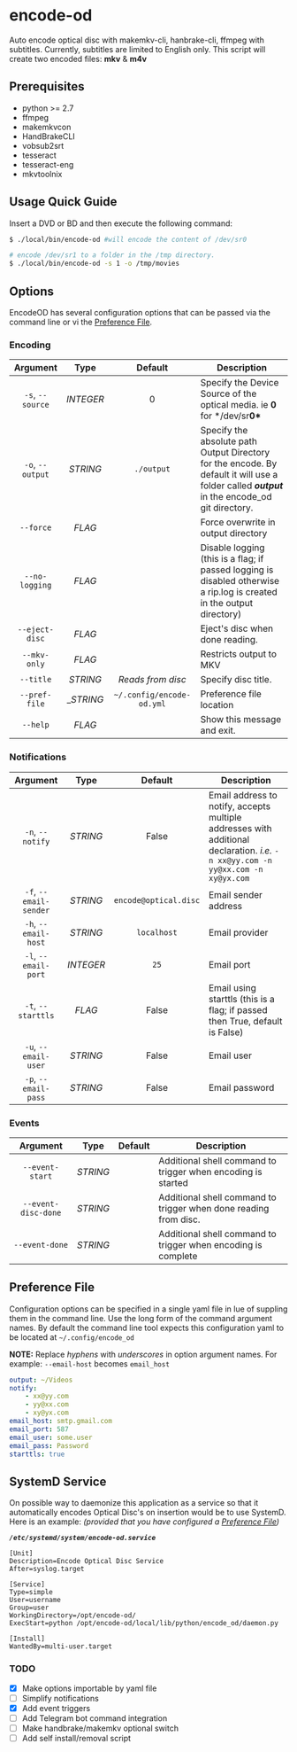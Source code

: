# encode-od

Auto encode optical disc with makemkv-cli, hanbrake-cli, ffmpeg with subtitles. Currently, subtitles are limited to English only. This script will create two encoded files: **mkv** & **m4v**

## Prerequisites

-   python >= 2.7
-   ffmpeg
-   makemkvcon
-   HandBrakeCLI
-   vobsub2srt
-   tesseract
-   tesseract-eng
-   mkvtoolnix

## Usage Quick Guide

Insert a DVD or BD and then execute the following command:

```bash
$ ./local/bin/encode-od #will encode the content of /dev/sr0

# encode /dev/sr1 to a folder in the /tmp directory.
$ ./local/bin/encode-od -s 1 -o /tmp/movies
```

## Options

EncodeOD has several configuration options that can be passed via the command line or vi the [Preference File](#preference-file).

### Encoding

|     Argument     |    Type    |          Default          | Description                                                                                                                                    |
| :--------------: | :--------: | :-----------------------: | ---------------------------------------------------------------------------------------------------------------------------------------------- |
| `-s`, `--source` |  _INTEGER_ |             0             | Specify the Device Source of the optical media. ie **0** for \*/dev/sr**0\***                                                                  |
| `-o`, `--output` |  _STRING_  |         `./output`        | Specify the absolute path Output Directory for the encode. By default it will use a folder called **_output_** in the encode_od git directory. |
|     `--force`    |   _FLAG_   |                           | Force overwrite in output directory                                                                                                            |
|  `--no-logging`  |   _FLAG_   |                           | Disable logging (this is a flag; if passed logging is disabled otherwise a rip.log is created in the output directory)                         |
|  `--eject-disc`  |   _FLAG_   |                           | Eject's disc when done reading.                                                                                                                |
|   `--mkv-only`   |   _FLAG_   |                           | Restricts output to MKV                                                                                                                        |
|     `--title`    |  _STRING_  |     _Reads from disc_     | Specify disc title.                                                                                                                            |
|   `--pref-file`  | \__STRING_ | `~/.config/encode-od.yml` | Preference file location                                                                                                                       |
|     `--help`     |   _FLAG_   |                           | Show this message and exit.                                                                                                                    |

### Notifications

|        Argument        |    Type   |        Default        | Description                                                                                                                      |
| :--------------------: | :-------: | :-------------------: | -------------------------------------------------------------------------------------------------------------------------------- |
|    `-n`, `--notify`    |  _STRING_ |         False         | Email address to notify, accepts multiple addresses with additional declaration. _i.e._ `-n xx@yy.com -n yy@xx.com -n xy@yx.com` |
| `-f`, `--email-sender` |  _STRING_ | `encode@optical.disc` | Email sender address                                                                                                             |
|  `-h`, `--email-host`  |  _STRING_ |      `localhost`      | Email provider                                                                                                                   |
|  `-l`, `--email-port`  | _INTEGER_ |          `25`         | Email port                                                                                                                       |
|   `-t`, `--starttls`   |   _FLAG_  |         False         | Email using starttls (this is a flag; if passed then True, default is False)                                                     |
|  `-u`, `--email-user`  |  _STRING_ |         False         | Email user                                                                                                                       |
|  `-p`, `--email-pass`  |  _STRING_ |         False         | Email password                                                                                                                   |

### Events

|       Argument      |   Type   | Default | Description                                                      |
| :-----------------: | :------: | :-----: | ---------------------------------------------------------------- |
|   `--event-start`   | _STRING_ |         | Additional shell command to trigger when encoding is started     |
| `--event-disc-done` | _STRING_ |         | Additional shell command to trigger when done reading from disc. |
|    `--event-done`   | _STRING_ |         | Additional shell command to trigger when encoding is complete    |

## Preference File

Configuration options can be specified in a single yaml file in lue of suppling them in the command line. Use the long form of the command argument names. By default the command line tool expects this configuration yaml to be located at `~/.config/encode_od`

**NOTE:** Replace _hyphens_ with _underscores_ in option argument names. For example: `--email-host` becomes `email_host`  

```yaml
output: ~/Videos
notify:
    - xx@yy.com
    - yy@xx.com
    - xy@yx.com
email_host: smtp.gmail.com
email_port: 587
email_user: some.user
email_pass: Password
starttls: true
```

## SystemD Service

On possible way to daemonize this application as a service so that it automatically encodes Optical Disc's on insertion would be to use SystemD. Here is an example: _(provided that you have configured a [Preference File](#preference-file))_

_**`/etc/systemd/system/encode-od.service`**_

```systemd
[Unit]
Description=Encode Optical Disc Service
After=syslog.target

[Service]
Type=simple
User=username
Group=user
WorkingDirectory=/opt/encode-od/
ExecStart=python /opt/encode-od/local/lib/python/encode_od/daemon.py

[Install]
WantedBy=multi-user.target
```

### TODO

-   [x] Make options importable by yaml file
-   [ ] Simplify notifications
-   [x] Add event triggers
-   [ ] Add Telegram bot command integration
-   [ ] Make handbrake/makemkv optional switch
-   [ ] Add self install/removal script
